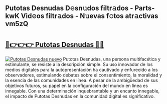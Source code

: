 ## Putotas Desnudas D𝚎sn𝚞dos filtr𝚊dos - Parts-kwK Vid𝚎os filtr𝚊dos - N𝚞evas f𝚘tos atr𝚊ctivas vm5zQ

# <h2><a href="http://mb4nf2.tromn.icu/?c=Putotas+Desnudas">🔗👉👉👉 Putotas Desnudas 🔗🔗</a></h2>

[![Putotas Desnudas nuevo](https://i.imgur.com/pEAQMta.gif)](http://mb4nf2.tromn.icu/?c=Putotas+Desnudas)
Putotas Desnudas, una persona multifacética y estimulante, se resiste a la descripción simple. Su uso innovador de los medios digitales para la autopresentación ha cautivado y enfurecido a los observadores, estimulando debates sobre el consentimiento, la moralidad y la esencia de las comunidades en línea. A pesar de la ambigüedad de sus objetivos futuros, su papel en la configuración del mundo en línea es innegable. Con una determinación inquebrantable y un encanto innegable, el impacto de Putotas Desnudas en la comunidad digital es significativo.

